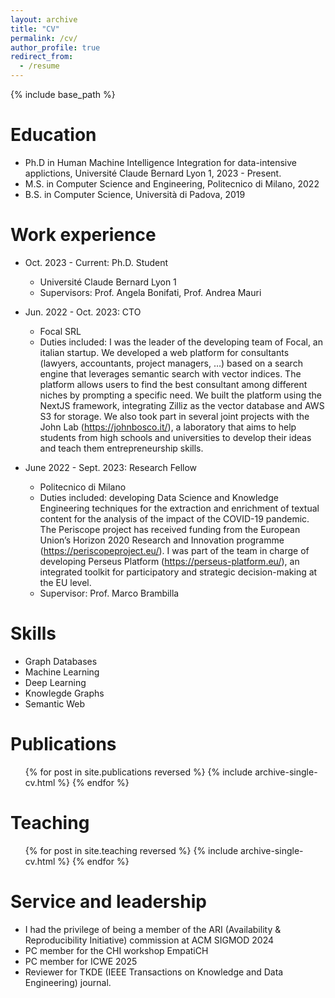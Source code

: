 ```yaml
---
layout: archive
title: "CV"
permalink: /cv/
author_profile: true
redirect_from:
  - /resume
---
```


{% include base_path %}

Education
======
* Ph.D in Human Machine Intelligence Integration for data-intensive applictions, Université Claude Bernard Lyon 1,  2023 - Present.
* M.S. in Computer Science and Engineering, Politecnico di Milano, 2022
* B.S. in Computer Science, Università di Padova, 2019

Work experience
======
  * Oct. 2023 - Current: Ph.D. Student
    * Université Claude Bernard Lyon 1
    * Supervisors: Prof. Angela Bonifati, Prof. Andrea Mauri

* Jun. 2022 - Oct. 2023: CTO
  * Focal SRL
  * Duties included: I was the leader of the developing team of Focal, an italian startup.  We developed a web platform for consultants (lawyers, accountants, project managers, …) based on a search engine that leverages semantic search with vector indices. The platform allows users to find the best consultant among different niches by prompting a specific need. We built the platform using the NextJS framework, integrating Zilliz as the vector database and AWS S3 for storage. We also took part in several joint projects with the John Lab (https://johnbosco.it/), a laboratory that aims to help students from high schools and universities to develop their ideas and teach them entrepreneurship skills.

* June 2022 - Sept. 2023: Research Fellow
  * Politecnico di Milano
  * Duties included: developing Data Science and Knowledge Engineering techniques for the extraction and enrichment of textual content for the analysis of the impact of the COVID-19 pandemic. The Periscope project has received funding from the European Union’s Horizon 2020 Research and Innovation programme (https://periscopeproject.eu/). I was part of the team in charge of  developing Perseus Platform (https://perseus-platform.eu/), an integrated toolkit for participatory and strategic decision-making at the EU level.  
  * Supervisor: Prof. Marco Brambilla
  
Skills
======
* Graph Databases
* Machine Learning
* Deep Learning
* Knowlegde Graphs
* Semantic Web

Publications
======
  <ul>{% for post in site.publications reversed %}
    {% include archive-single-cv.html %}
  {% endfor %}</ul>


<!-- Talks
======
  <ul>{% for post in site.talks reversed %}
    {% include archive-single-talk-cv.html  %}
  {% endfor %}</ul>  -->

Teaching
======
  <ul>{% for post in site.teaching reversed %}
    {% include archive-single-cv.html %}
  {% endfor %}</ul>
  
Service and leadership
======
* I had the privilege of being a member of the ARI (Availability & Reproducibility Initiative) commission at ACM SIGMOD 2024 
* PC member for the CHI workshop EmpatiCH 
* PC member for ICWE 2025
* Reviewer for TKDE (IEEE Transactions on Knowledge and Data Engineering) journal.